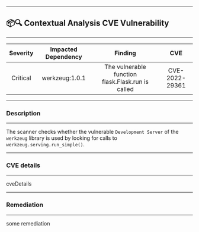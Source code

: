

---
## 📦🔍 Contextual Analysis CVE Vulnerability
---

| Severity                | Impacted Dependency                  | Finding                  | CVE                  |
| :---------------------: | :-----------------------------------: | :-----------------------------------: | :-----------------------------------: |
| Critical | werkzeug:1.0.1 | The vulnerable function flask.Flask.run is called | CVE-2022-29361 |

---
### Description
---
The scanner checks whether the vulnerable `Development Server` of the `werkzeug` library is used by looking for calls to `werkzeug.serving.run_simple()`.

---
### CVE details
---
cveDetails

---
### Remediation
---
some remediation
